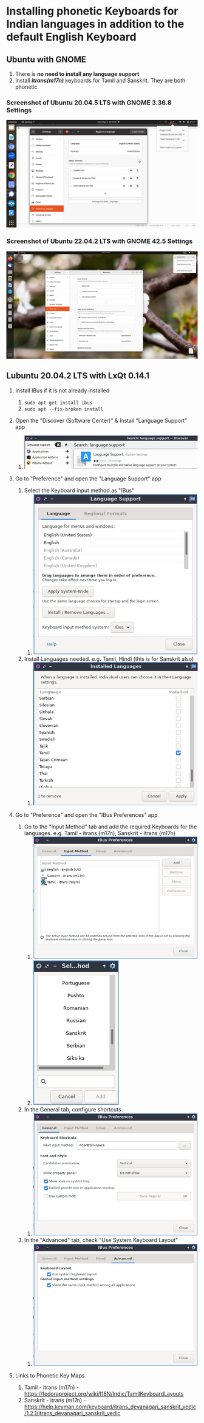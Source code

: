 # Installing phonetic Keyboards for Indian languages in addition to the default English Keyboard
## Ubuntu with GNOME
1. There is **no need to install any language support**
2. Install ***itrans(m17n)*** keyboards for Tamil and Sanskrit. They are both phonetic
### Screenshot of Ubuntu 20.04.5 LTS with GNOME 3.36.8 Settings
![Alt text](Multi-Keyboard%20support%20in%20Ubuntu%2020-04-5.png "Multi-Keyboard support in Ubuntu 20-04-5")

### Screenshot of Ubuntu 22.04.2 LTS with GNOME 42.5 Settings
![Alt text](Multi-Keyboard%20support%20in%20Ubuntu%2022-04-2.png "Multi-Keyboard support in Ubuntu 20-04-5")

## Lubuntu 20.04.2 LTS with LxQt 0.14.1

1. Install IBus if it is not already installed
    1. `sudo apt-get install ibus`
    1. `sudo apt --fix-broken install`

1. Open the "Discover (Software Center)" & Install "Language Support" app
    1. ![Alt text](Discover%20-%20Language%20Support.jpg "Discover - Language Support")

1. Go to "Preference" and open the "Language Support" app
    1. Select the Keyboard input method as "IBus"
        1. ![Alt text](Language%20Support%20-%20Language%20tab.jpg "Language Support - Language tab")
    1. Install Languages needed. e.g. Tamil, Hindi (this is for Sanskrit also)
        1. ![Alt text](Language%20Support%20-%20Installed%20Languages.jpg "Language Support - Installed Languages")
    

1. Go to "Preference" and open the "IBus Preferences" app
    1.  Go to the "Input Method" tab and add the required Keyboards for the languages. e.g. Tamil - itrans (m17n), Sanskrit - itrans (m17n)
        1. ![Alt text](IBus%20Input%20Method%20tab.jpg "IBus Input Method tab")
        2. ![Alt text](Select%20Language%20popup.jpg "Select Language Popup")
    1.  In the General tab, configure shortcuts
        1. ![Alt text](IBus%20General%20tab.jpg "IBus General tab")
    1.  In the "Advanced" tab, check "Use System Keyboard Layout"
        1. ![Alt text](IBus%20Advanced%20tab.jpg "IBus Advanced tab")


1. Links to Phonetic Key Maps
    1.  Tamil - itrans (m17n) - https://fedoraproject.org/wiki/I18N/Indic/TamilKeyboardLayouts 
    2.  Sanskrit - itrans (m17n) - https://help.keyman.com/keyboard/itrans_devanagari_sanskrit_vedic/1.2.1/itrans_devanagari_sanskrit_vedic
